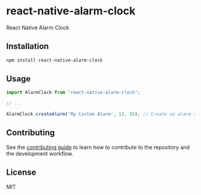# react-native-alarm-clock

React Native Alarm Clock

## Installation

```sh
npm install react-native-alarm-clock
```

## Usage

```js
import AlarmClock from "react-native-alarm-clock";

// ...

AlarmClock.createAlarm('My Custom Alarm', 13, 55); // Create an alarm at 1:55PM with the label 'My Custom Alarm'
```

## Contributing

See the [contributing guide](CONTRIBUTING.md) to learn how to contribute to the repository and the development workflow.

## License

MIT
